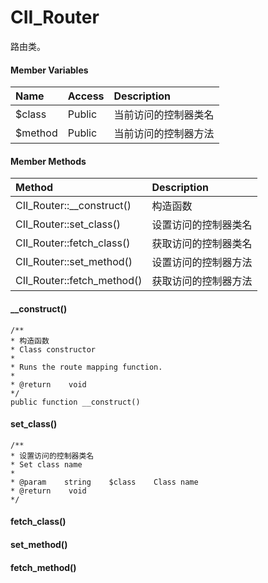 # CII\_Router

路由类。

#### Member Variables

| Name | Access | Description |
| :--- | :--- | :--- |
| $class | Public | 当前访问的控制器类名 |
| $method | Public | 当前访问的控制器方法 |

#### Member Methods

| Method | Description |
| :--- | :--- |
| CII\_Router::\_\_construct\(\) | 构造函数 |
| CII\_Router::set\_class\(\) | 设置访问的控制器类名 |
| CII\_Router::fetch\_class\(\) | 获取访问的控制器类名 |
| CII\_Router::set\_method\(\) | 设置访问的控制器方法 |
| CII\_Router::fetch\_method\(\) | 获取访问的控制器方法 |

#### \_\_construct\(\)

```
/**
* 构造函数
* Class constructor
*
* Runs the route mapping function.
*
* @return    void
*/
public function __construct()
```

#### set\_class\(\)

```
/**
* 设置访问的控制器类名
* Set class name
*
* @param    string    $class    Class name
* @return    void
*/
```

#### fetch\_class\(\)

#### set\_method\(\)

#### fetch\_method\(\)



